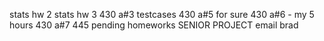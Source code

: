 stats hw 2
stats hw 3
430 a#3 testcases
430 a#5 for sure
430 a#6 - my 5 hours
430 a#7
445 pending homeworks
SENIOR PROJECT
email brad
